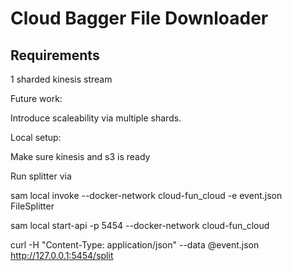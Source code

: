# Cloud Bagger File Downloader

## Requirements

1 sharded kinesis stream

Future work:

Introduce scaleability via multiple shards.

Local setup:

Make sure kinesis and s3 is ready

Run splitter via

sam local invoke --docker-network cloud-fun_cloud -e event.json FileSplitter

sam local start-api -p 5454 --docker-network cloud-fun_cloud

curl -H "Content-Type: application/json" --data @event.json http://127.0.0.1:5454/split
